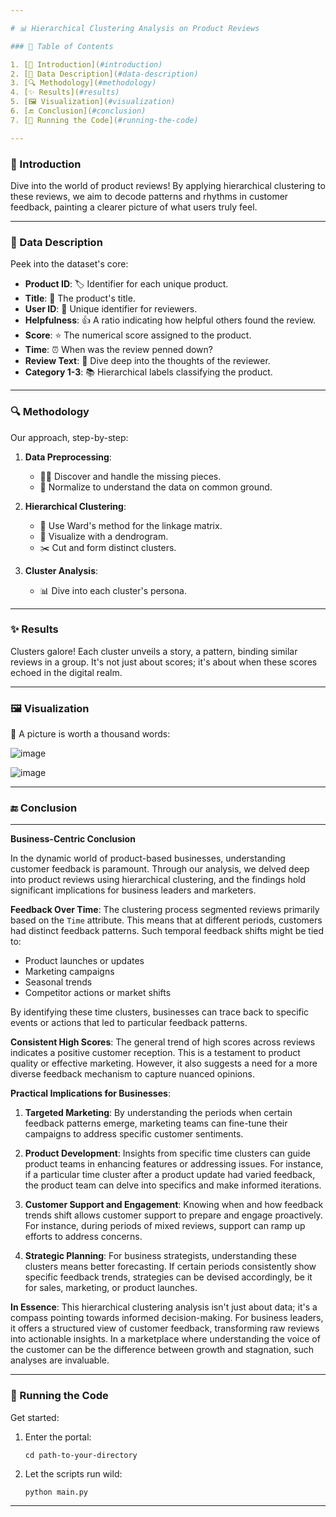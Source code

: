 ```yaml
---

# 📊 Hierarchical Clustering Analysis on Product Reviews

### 📌 Table of Contents

1. [🌟 Introduction](#introduction)
2. [📂 Data Description](#data-description)
3. [🔍 Methodology](#methodology)
4. [✨ Results](#results)
5. [🖼 Visualization](#visualization)
6. [🔚 Conclusion](#conclusion)
7. [🚀 Running the Code](#running-the-code)

---
```


### 🌟 Introduction

Dive into the world of product reviews! By applying hierarchical clustering to these reviews, we aim to decode patterns and rhythms in customer feedback, painting a clearer picture of what users truly feel.

---

### 📂 Data Description

Peek into the dataset's core:

- **Product ID**: 🏷 Identifier for each unique product.
- **Title**: 📜 The product's title.
- **User ID**: 👤 Unique identifier for reviewers.
- **Helpfulness**: 👍 A ratio indicating how helpful others found the review.
- **Score**: ⭐ The numerical score assigned to the product.
- **Time**: ⏰ When was the review penned down?
- **Review Text**: 📝 Dive deep into the thoughts of the reviewer.
- **Category 1-3**: 📚 Hierarchical labels classifying the product.

---

### 🔍 Methodology

Our approach, step-by-step:

1. **Data Preprocessing**:
   - 🕵️‍♂️ Discover and handle the missing pieces.
   - 🔄 Normalize to understand the data on common ground.
   
2. **Hierarchical Clustering**:
   - 🧬 Use Ward's method for the linkage matrix.
   - 🌳 Visualize with a dendrogram.
   - ✂️ Cut and form distinct clusters.

3. **Cluster Analysis**:
   - 📊 Dive into each cluster's persona.

---

### ✨ Results

Clusters galore! Each cluster unveils a story, a pattern, binding similar reviews in a group. It's not just about scores; it's about when these scores echoed in the digital realm.

---

### 🖼 Visualization

🎨 A picture is worth a thousand words:

![image](https://github.com/DhruvSTrivedi/Hierarchical-Clustering-Analysis-on-Product-Reviews/assets/143839140/2032bda0-dca5-4f9f-bc17-0906cccb4f3e)



![image](https://github.com/DhruvSTrivedi/Hierarchical-Clustering-Analysis-on-Product-Reviews/assets/143839140/4134a859-63f6-4f2a-8432-0d2865372c2c)



---

### 🔚 Conclusion
---

**Business-Centric Conclusion**

In the dynamic world of product-based businesses, understanding customer feedback is paramount. Through our analysis, we delved deep into product reviews using hierarchical clustering, and the findings hold significant implications for business leaders and marketers.

**Feedback Over Time**:
The clustering process segmented reviews primarily based on the `Time` attribute. This means that at different periods, customers had distinct feedback patterns. Such temporal feedback shifts might be tied to:
- Product launches or updates
- Marketing campaigns
- Seasonal trends
- Competitor actions or market shifts

By identifying these time clusters, businesses can trace back to specific events or actions that led to particular feedback patterns.

**Consistent High Scores**:
The general trend of high scores across reviews indicates a positive customer reception. This is a testament to product quality or effective marketing. However, it also suggests a need for a more diverse feedback mechanism to capture nuanced opinions.

**Practical Implications for Businesses**:
1. **Targeted Marketing**: By understanding the periods when certain feedback patterns emerge, marketing teams can fine-tune their campaigns to address specific customer sentiments.
   
2. **Product Development**: Insights from specific time clusters can guide product teams in enhancing features or addressing issues. For instance, if a particular time cluster after a product update had varied feedback, the product team can delve into specifics and make informed iterations.
   
3. **Customer Support and Engagement**: Knowing when and how feedback trends shift allows customer support to prepare and engage proactively. For instance, during periods of mixed reviews, support can ramp up efforts to address concerns.

4. **Strategic Planning**: For business strategists, understanding these clusters means better forecasting. If certain periods consistently show specific feedback trends, strategies can be devised accordingly, be it for sales, marketing, or product launches.

**In Essence**:
This hierarchical clustering analysis isn't just about data; it's a compass pointing towards informed decision-making. For business leaders, it offers a structured view of customer feedback, transforming raw reviews into actionable insights. In a marketplace where understanding the voice of the customer can be the difference between growth and stagnation, such analyses are invaluable.

---

### 🚀 Running the Code

Get started:
1. Enter the portal:
   ```
   cd path-to-your-directory
   ```
2. Let the scripts run wild:
   ```
   python main.py
   ```

---
